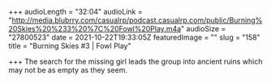 +++
audioLength = "32:04"
audioLink = "http://media.blubrry.com/casualrp/podcast.casualrp.com/public/Burning%20Skies%20%233%20%7C%20Fowl%20Play.m4a"
audioSize = "27800523"
date = 2021-10-22T19:33:05Z
featuredImage = ""
slug = "158"
title = "Burning Skies #3 | Fowl Play"

+++
The search for the missing girl leads the group into ancient ruins which may not be as empty as they seem.